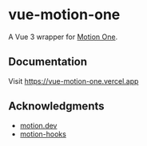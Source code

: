 # vue-motion-one

A Vue 3 wrapper for [Motion One](https://motion.dev/).

## Documentation

Visit https://vue-motion-one.vercel.app

## Acknowledgments

- [motion.dev](https://motion.dev/)
- [motion-hooks](https://github.com/tanvesh01/motion-hooks)